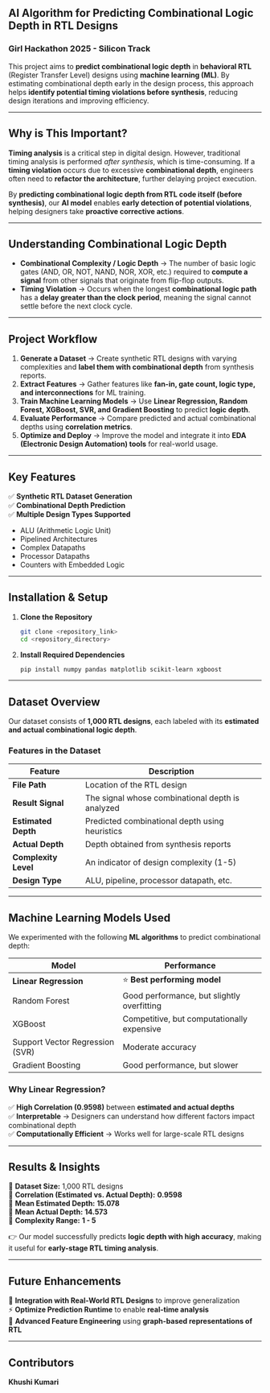 ## **AI Algorithm for Predicting Combinational Logic Depth in RTL Designs**  
### **Girl Hackathon 2025 - Silicon Track**  

This project aims to **predict combinational logic depth** in **behavioral RTL** (Register Transfer Level) designs using **machine learning (ML)**. By estimating combinational depth early in the design process, this approach helps **identify potential timing violations before synthesis**, reducing design iterations and improving efficiency.

---

## **Why is This Important?**  
**Timing analysis** is a critical step in digital design. However, traditional timing analysis is performed *after synthesis*, which is time-consuming. If a **timing violation** occurs due to excessive **combinational depth**, engineers often need to **refactor the architecture**, further delaying project execution.  

By **predicting combinational logic depth from RTL code itself (before synthesis)**, our **AI model** enables **early detection of potential violations**, helping designers take **proactive corrective actions**.

---

## **Understanding Combinational Logic Depth**  
- **Combinational Complexity / Logic Depth** → The number of basic logic gates (AND, OR, NOT, NAND, NOR, XOR, etc.) required to **compute a signal** from other signals that originate from flip-flop outputs.  
- **Timing Violation** → Occurs when the longest **combinational logic path** has a **delay greater than the clock period**, meaning the signal cannot settle before the next clock cycle.  

---

## **Project Workflow**  
1. **Generate a Dataset** → Create synthetic RTL designs with varying complexities and **label them with combinational depth** from synthesis reports.  
2. **Extract Features** → Gather features like **fan-in, gate count, logic type, and interconnections** for ML training.  
3. **Train Machine Learning Models** → Use **Linear Regression, Random Forest, XGBoost, SVR, and Gradient Boosting** to predict **logic depth**.  
4. **Evaluate Performance** → Compare predicted and actual combinational depths using **correlation metrics**.  
5. **Optimize and Deploy** → Improve the model and integrate it into **EDA (Electronic Design Automation) tools** for real-world usage.  

---

## **Key Features**  
✅ **Synthetic RTL Dataset Generation**  
✅ **Combinational Depth Prediction**  
✅ **Multiple Design Types Supported**  
- ALU (Arithmetic Logic Unit)  
- Pipelined Architectures  
- Complex Datapaths  
- Processor Datapaths  
- Counters with Embedded Logic  

---

## **Installation & Setup**  
1. **Clone the Repository**  
   ```bash
   git clone <repository_link>
   cd <repository_directory>
   ```
2. **Install Required Dependencies**  
   ```bash
   pip install numpy pandas matplotlib scikit-learn xgboost
   ```

---

## **Dataset Overview**  
Our dataset consists of **1,000 RTL designs**, each labeled with its **estimated and actual combinational logic depth**.  

### **Features in the Dataset**  
| Feature | Description |
|---------|------------|
| **File Path** | Location of the RTL design |
| **Result Signal** | The signal whose combinational depth is analyzed |
| **Estimated Depth** | Predicted combinational depth using heuristics |
| **Actual Depth** | Depth obtained from synthesis reports |
| **Complexity Level** | An indicator of design complexity (1-5) |
| **Design Type** | ALU, pipeline, processor datapath, etc. |

---

## **Machine Learning Models Used**  
We experimented with the following **ML algorithms** to predict combinational depth:

| Model | Performance |
|-------|------------|
| **Linear Regression** | ⭐ **Best performing model** |
| Random Forest | Good performance, but slightly overfitting |
| XGBoost | Competitive, but computationally expensive |
| Support Vector Regression (SVR) | Moderate accuracy |
| Gradient Boosting | Good performance, but slower |

### **Why Linear Regression?**  
✅ **High Correlation (0.9598)** between **estimated and actual depths**  
✅ **Interpretable** → Designers can understand how different factors impact combinational depth  
✅ **Computationally Efficient** → Works well for large-scale RTL designs  

---

## **Results & Insights**  
📌 **Dataset Size:** 1,000 RTL designs  
📌 **Correlation (Estimated vs. Actual Depth):** **0.9598**  
📌 **Mean Estimated Depth:** **15.078**  
📌 **Mean Actual Depth:** **14.573**  
📌 **Complexity Range:** **1 - 5**  

👉 Our model successfully predicts **logic depth with high accuracy**, making it useful for **early-stage RTL timing analysis**.

---

## **Future Enhancements**  
🚀 **Integration with Real-World RTL Designs** to improve generalization  
⚡ **Optimize Prediction Runtime** to enable **real-time analysis**  
🧠 **Advanced Feature Engineering** using **graph-based representations of RTL**  

---

## **Contributors**  
**Khushi Kumari**
